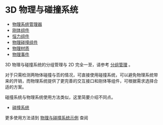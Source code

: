 # 3D 物理与碰撞系统

- [物理系统管理器](physics-manager.md)
- [刚体组件](physics-rigidbody.md)
- [恒力组件](physics-constant-force.md)
- [物理碰撞组件](physics-collider.md)
- [物理材质](physics-material.md)
- [物理事件](physics-event.md)

3D 物理与碰撞系统的分组管理与 2D 完全一至，请参考 [分组管理](../physics/collision/collision-group.md) 。

对于只需检测两物体碰撞与否的情况，可直接使用碰撞系统，可以避免物理系统带来的开销，而物理系统提供了更完善的交互接口和刚体等组件，可根据需求选择合适的方案。

碰撞系统与物理系统使用方法类似，这里简要介绍不同点。
- [碰撞系统](collision-system.md)

更多使用方法请到 [物理与碰撞系统示例](https://github.com/cocos-creator/example-cases/tree/master/assets/cases/3d_physics) 查阅
